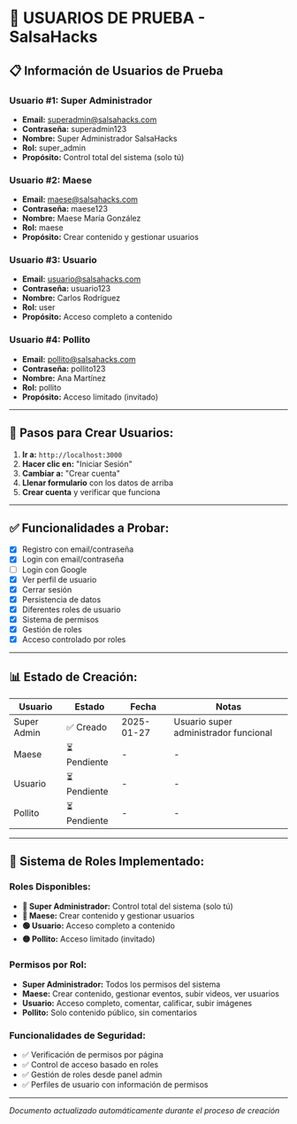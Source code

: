 # 👥 USUARIOS DE PRUEBA - SalsaHacks

## 📋 **Información de Usuarios de Prueba**

### **Usuario #1: Super Administrador**
- **Email:** superadmin@salsahacks.com
- **Contraseña:** superadmin123
- **Nombre:** Super Administrador SalsaHacks
- **Rol:** super_admin
- **Propósito:** Control total del sistema (solo tú)

### **Usuario #2: Maese**
- **Email:** maese@salsahacks.com
- **Contraseña:** maese123
- **Nombre:** Maese María González
- **Rol:** maese
- **Propósito:** Crear contenido y gestionar usuarios

### **Usuario #3: Usuario**
- **Email:** usuario@salsahacks.com
- **Contraseña:** usuario123
- **Nombre:** Carlos Rodríguez
- **Rol:** user
- **Propósito:** Acceso completo a contenido

### **Usuario #4: Pollito**
- **Email:** pollito@salsahacks.com
- **Contraseña:** pollito123
- **Nombre:** Ana Martínez
- **Rol:** pollito
- **Propósito:** Acceso limitado (invitado)

---

## 🚀 **Pasos para Crear Usuarios:**

1. **Ir a:** `http://localhost:3000`
2. **Hacer clic en:** "Iniciar Sesión"
3. **Cambiar a:** "Crear cuenta"
4. **Llenar formulario** con los datos de arriba
5. **Crear cuenta** y verificar que funciona

---

## ✅ **Funcionalidades a Probar:**

- [x] Registro con email/contraseña
- [x] Login con email/contraseña
- [ ] Login con Google
- [x] Ver perfil de usuario
- [x] Cerrar sesión
- [x] Persistencia de datos
- [x] Diferentes roles de usuario
- [x] Sistema de permisos
- [x] Gestión de roles
- [x] Acceso controlado por roles

---

## 📊 **Estado de Creación:**

| Usuario | Estado | Fecha | Notas |
|---------|--------|-------|-------|
| Super Admin | ✅ Creado | 2025-01-27 | Usuario super administrador funcional |
| Maese | ⏳ Pendiente | - | - |
| Usuario | ⏳ Pendiente | - | - |
| Pollito | ⏳ Pendiente | - | - |

---

## 🔐 **Sistema de Roles Implementado:**

### **Roles Disponibles:**
- **👑 Super Administrador:** Control total del sistema (solo tú)
- **🔴 Maese:** Crear contenido y gestionar usuarios
- **🟢 Usuario:** Acceso completo a contenido
- **🟡 Pollito:** Acceso limitado (invitado)

### **Permisos por Rol:**
- **Super Administrador:** Todos los permisos del sistema
- **Maese:** Crear contenido, gestionar eventos, subir videos, ver usuarios
- **Usuario:** Acceso completo, comentar, calificar, subir imágenes
- **Pollito:** Solo contenido público, sin comentarios

### **Funcionalidades de Seguridad:**
- ✅ Verificación de permisos por página
- ✅ Control de acceso basado en roles
- ✅ Gestión de roles desde panel admin
- ✅ Perfiles de usuario con información de permisos

---

*Documento actualizado automáticamente durante el proceso de creación* 